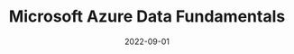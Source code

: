 ---
title: "Microsoft Azure Data Fundamentals"
date: 2022-09-01
issuer: "Microsoft"
certificate_id: "DP-900"
link: "https://www.credly.com/badges/4478d07c-e9c1-401c-aeeb-2e0745006d95/linked_in_profile"
image: "certificates/DP900.png"
layout: certificates
---